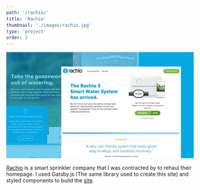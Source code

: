 ```yaml
---
path: '/rachio/'
title: 'Rachio'
thumbnail: './images/rachio.jpg'
type: 'project'
order: 2
---
```


![Rachio](./images/rachio.jpg)

[Rachio](https://www.rachio.com) is a smart sprinkler company that I was contracted by to rehaul their homepage. I used Gatsby.js (The same library used to create this site) and styled components to build the [site](https://www.rachio.com).
